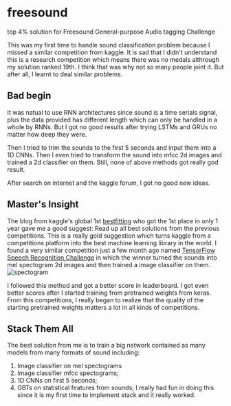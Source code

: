 # freesound
top 4% solution for Freesound General-purpose Audio tagging Challenge

This was my first time to handle sound classification problem because I missed a similar competition from kaggle.
It is sad that I didn't understand this is a research competition which means there was no medals althrough my 
solution ranked 19th. I think that was why not so many people joint it. 
But after all, I learnt to deal similar problems.

## Bad begin
It was natual to use RNN architectures since sound is a time serials signal, 
plus the data provided has different length which can only be handled in a whole by RNNs.
But I got no good results after trying LSTMs and GRUs no matter how deep they were.

Then I tried to trim the sounds to the first 5 seconds and input them into a 1D CNNs.
Then I even tried to transform the sound into mfcc 2d images and trained a 2d classifier
on them.
Still, none of above methods got really god result.

After search on internet and the kaggle forum, I got no good new ideas.

## Master's Insight
The blog from kaggle's global 1st [bestfitting](https://www.kaggle.com/bestfitting) who got
the 1st place in only 1 year gave me a good suggest: 
Read up all best solutions from the previous competitions.
This is a really gold suggestion which turns kaggle from a competitions platform into the 
best machine learning library in the world.
I found a very similar competition just a few month ago named [TensorFlow Speech Recognition Challenge](https://www.kaggle.com/c/tensorflow-speech-recognition-challenge)
in which the winner turned the sounds into mel spectogram 2d images and then trained a image classifier on them.
![spectogram](https://i.imgur.com/P5S4wHB.png)

I followed this method and got a better score in leaderboard.
I got even better scores after I started training from pretrained weights from keras.
From this competitions, I really began to realize that the quality of the starting pretrained weights matters
a lot in all kinds of competitions.

## Stack Them All
The best solution from me is to train a big network contained as many models from many formats of 
sound including:
1. Image classifier on mel spectograms
2. Image classifier mfcc spectograms;
3. 1D CNNs on first 5 seconds;
4. GBTs on statistical features from sounds;
I really had fun in doing this since it is my first time to implement stack and it really worked.
